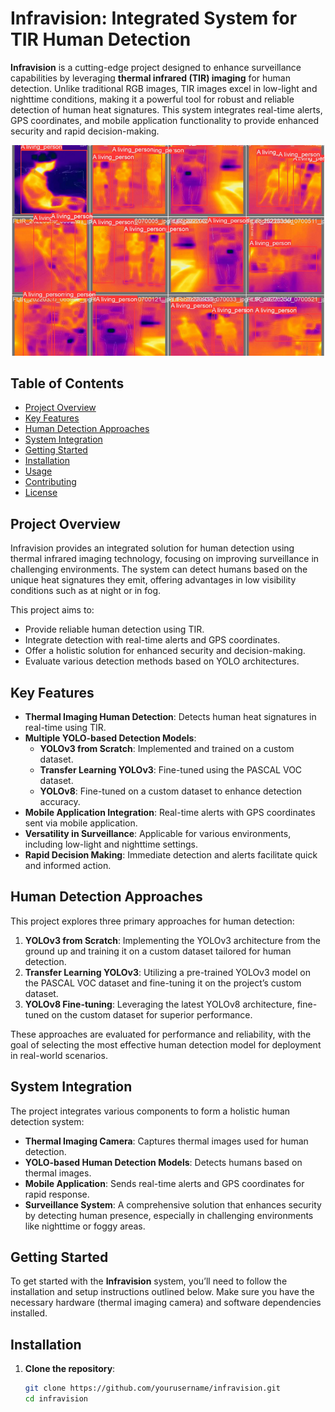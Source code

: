 # Infravision: Integrated System for TIR Human Detection

**Infravision** is a cutting-edge project designed to enhance surveillance capabilities by leveraging **thermal infrared (TIR) imaging** for human detection. Unlike traditional RGB images, TIR images excel in low-light and nighttime conditions, making it a powerful tool for robust and reliable detection of human heat signatures. This system integrates real-time alerts, GPS coordinates, and mobile application functionality to provide enhanced security and rapid decision-making.

![Output Image](out.png)

## Table of Contents

- [Project Overview](#project-overview)
- [Key Features](#key-features)
- [Human Detection Approaches](#human-detection-approaches)
- [System Integration](#system-integration)
- [Getting Started](#getting-started)
- [Installation](#installation)
- [Usage](#usage)
- [Contributing](#contributing)
- [License](#license)

## Project Overview

Infravision provides an integrated solution for human detection using thermal infrared imaging technology, focusing on improving surveillance in challenging environments. The system can detect humans based on the unique heat signatures they emit, offering advantages in low visibility conditions such as at night or in fog.

This project aims to:
- Provide reliable human detection using TIR.
- Integrate detection with real-time alerts and GPS coordinates.
- Offer a holistic solution for enhanced security and decision-making.
- Evaluate various detection methods based on YOLO architectures.

## Key Features

- **Thermal Imaging Human Detection**: Detects human heat signatures in real-time using TIR.
- **Multiple YOLO-based Detection Models**:
  - **YOLOv3 from Scratch**: Implemented and trained on a custom dataset.
  - **Transfer Learning YOLOv3**: Fine-tuned using the PASCAL VOC dataset.
  - **YOLOv8**: Fine-tuned on a custom dataset to enhance detection accuracy.
- **Mobile Application Integration**: Real-time alerts with GPS coordinates sent via mobile application.
- **Versatility in Surveillance**: Applicable for various environments, including low-light and nighttime settings.
- **Rapid Decision Making**: Immediate detection and alerts facilitate quick and informed action.

## Human Detection Approaches

This project explores three primary approaches for human detection:

1. **YOLOv3 from Scratch**: Implementing the YOLOv3 architecture from the ground up and training it on a custom dataset tailored for human detection.
2. **Transfer Learning YOLOv3**: Utilizing a pre-trained YOLOv3 model on the PASCAL VOC dataset and fine-tuning it on the project’s custom dataset.
3. **YOLOv8 Fine-tuning**: Leveraging the latest YOLOv8 architecture, fine-tuned on the custom dataset for superior performance.

These approaches are evaluated for performance and reliability, with the goal of selecting the most effective human detection model for deployment in real-world scenarios.

## System Integration

The project integrates various components to form a holistic human detection system:

- **Thermal Imaging Camera**: Captures thermal images used for human detection.
- **YOLO-based Human Detection Models**: Detects humans based on thermal images.
- **Mobile Application**: Sends real-time alerts and GPS coordinates for rapid response.
- **Surveillance System**: A comprehensive solution that enhances security by detecting human presence, especially in challenging environments like nighttime or foggy areas.

## Getting Started

To get started with the **Infravision** system, you’ll need to follow the installation and setup instructions outlined below. Make sure you have the necessary hardware (thermal imaging camera) and software dependencies installed.

## Installation

1. **Clone the repository**:

   ```bash
   git clone https://github.com/yourusername/infravision.git
   cd infravision
